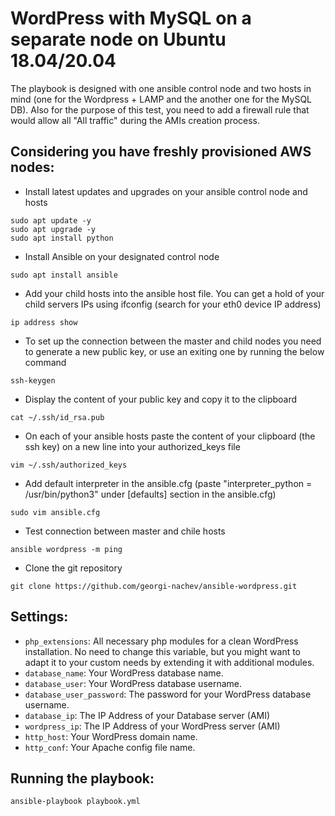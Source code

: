 # WordPress with MySQL on a separate node on Ubuntu 18.04/20.04

The playbook is designed with one ansible control node and two hosts in mind (one for the Wordpress + LAMP and the another one for the MySQL DB). Also for the purpose of this test, you need to add a firewall rule that would allow all "All traffic" during the AMIs creation process.

## Considering you have freshly provisioned AWS nodes:

- Install latest updates and upgrades on your ansible control node and hosts
```shell
sudo apt update -y
sudo apt upgrade -y
sudo apt install python
```
- Install Ansible on your designated control node
```shell
sudo apt install ansible
```
- Add your child hosts into the ansible host file. You can get a hold of your child servers IPs using ifconfig (search for your eth0 device IP address)
```shell
ip address show
```
- To set up the connection between the master and child nodes you need to generate a new public key, or use an exiting one by running the below command
 ```shell
 ssh-keygen
 ```
- Display the content of your public key and copy it to the clipboard
 ```shell
cat ~/.ssh/id_rsa.pub
```
- On each of your ansible hosts paste the content of your clipboard (the ssh key) on a new line into your authorized_keys file
```shell
vim ~/.ssh/authorized_keys
```
- Add default interpreter in the ansible.cfg (paste "interpreter_python = /usr/bin/python3" under [defaults] section in the ansible.cfg)
```shell
sudo vim ansible.cfg
```
- Test connection between master and chile hosts
```shell
ansible wordpress -m ping
```
- Clone the git repository
```shell
git clone https://github.com/georgi-nachev/ansible-wordpress.git
``` 

## Settings:

- `php_extensions`:  All necessary php modules for a clean WordPress installation. No need to change this variable, but you might want to adapt it to your custom needs by extending it with additional modules.  
- `database_name`: Your WordPress database name.
- `database_user`: Your WordPress database username.
- `database_user_password`: The password for your WordPress database username.
- `database_ip`: The IP Address of your Database server (AMI)
- `wordpress_ip`: The IP Address of your WordPress server (AMI)
- `http_host`: Your WordPress domain name.
- `http_conf`: Your Apache config file name.

## Running the playbook:

```shell
ansible-playbook playbook.yml
```
